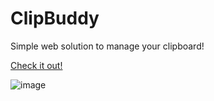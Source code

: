 # ClipBuddy

Simple web solution to manage your clipboard!

[Check it out!](https://sharvenp.github.io/clip-buddy/)

![image](https://github.com/user-attachments/assets/9efb685e-7908-453d-bd6b-c1a5ce28d2f8)

